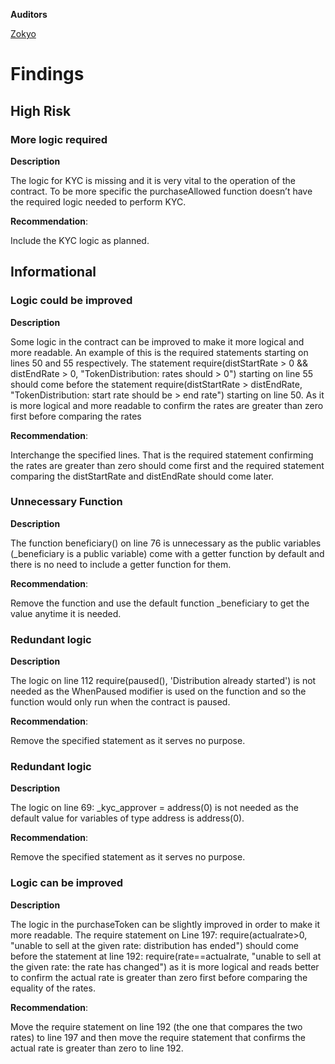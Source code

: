 **Auditors**

[Zokyo](https://x.com/zokyo_io)

# Findings

## High Risk

### More logic required

**Description**

The logic for KYC is missing and it is very vital to the operation of the contract. To be more
specific the purchaseAllowed function doesn’t have the required logic needed to perform KYC.

**Recommendation**:

Include the KYC logic as planned.

## Informational

### Logic could be improved

**Description**

Some logic in the contract can be improved to make it more logical and more readable. An
example of this is the required statements starting on lines 50 and 55 respectively.
The statement require(distStartRate > 0 && distEndRate > 0, "TokenDistribution: rates should >
0") starting on line 55 should come before the statement require(distStartRate > distEndRate,
"TokenDistribution: start rate should be > end rate") starting on line 50. As it is more logical and
more readable to confirm the rates are greater than zero first before comparing the rates

**Recommendation**:

Interchange the specified lines. That is the required statement confirming the rates are
greater than zero should come first and the required statement comparing the distStartRate
and distEndRate should come later.

### Unnecessary Function

**Description**

The function beneficiary() on line 76 is unnecessary as the public variables (_beneficiary is a
public variable) come with a getter function by default and there is no need to include a getter
function for them.

**Recommendation**:

Remove the function and use the default function _beneficiary to get the value anytime it is
needed.

### Redundant logic

**Description**

The logic on line 112 require(paused(), 'Distribution already started') is not needed as the
WhenPaused modifier is used on the function and so the function would only run when the
contract is paused.

**Recommendation**:

Remove the specified statement as it serves no purpose.

### Redundant logic

**Description**

The logic on line 69: _kyc_approver = address(0) is not needed as the default value for variables
of type address is address(0).

**Recommendation**:

Remove the specified statement as it serves no purpose.

### Logic can be improved

**Description**

The logic in the purchaseToken can be slightly improved in order to make it more readable.
The require statement on Line 197: require(actualrate>0, "unable to sell at the given rate:
distribution has ended") should come before the statement at line 192:
require(rate==actualrate, "unable to sell at the given rate: the rate has changed") as it is more
logical and reads better to confirm the actual rate is greater than zero first before comparing
the equality of the rates.

**Recommendation**:

Move the require statement on line 192 (the one that compares the two rates) to line 197 and
then move the require statement that confirms the actual rate is greater than zero to line 192.
